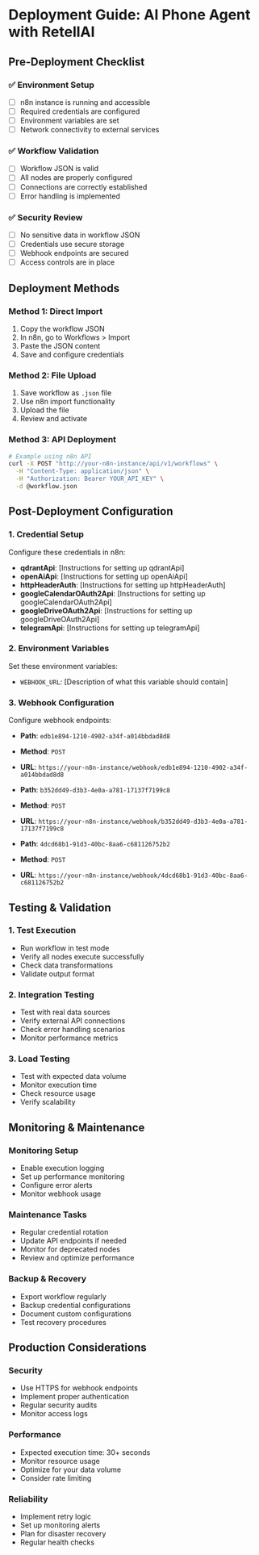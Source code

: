 # Deployment Guide: AI Phone Agent with RetellAI

## Pre-Deployment Checklist

### ✅ Environment Setup
- [ ] n8n instance is running and accessible
- [ ] Required credentials are configured
- [ ] Environment variables are set
- [ ] Network connectivity to external services

### ✅ Workflow Validation
- [ ] Workflow JSON is valid
- [ ] All nodes are properly configured
- [ ] Connections are correctly established
- [ ] Error handling is implemented

### ✅ Security Review
- [ ] No sensitive data in workflow JSON
- [ ] Credentials use secure storage
- [ ] Webhook endpoints are secured
- [ ] Access controls are in place

## Deployment Methods

### Method 1: Direct Import
1. Copy the workflow JSON
2. In n8n, go to Workflows > Import
3. Paste the JSON content
4. Save and configure credentials

### Method 2: File Upload
1. Save workflow as `.json` file
2. Use n8n import functionality
3. Upload the file
4. Review and activate

### Method 3: API Deployment
```bash
# Example using n8n API
curl -X POST "http://your-n8n-instance/api/v1/workflows" \
  -H "Content-Type: application/json" \
  -H "Authorization: Bearer YOUR_API_KEY" \
  -d @workflow.json
```

## Post-Deployment Configuration

### 1. Credential Setup
Configure these credentials in n8n:
- **qdrantApi**: [Instructions for setting up qdrantApi]
- **openAiApi**: [Instructions for setting up openAiApi]
- **httpHeaderAuth**: [Instructions for setting up httpHeaderAuth]
- **googleCalendarOAuth2Api**: [Instructions for setting up googleCalendarOAuth2Api]
- **googleDriveOAuth2Api**: [Instructions for setting up googleDriveOAuth2Api]
- **telegramApi**: [Instructions for setting up telegramApi]

### 2. Environment Variables
Set these environment variables:
- `WEBHOOK_URL`: [Description of what this variable should contain]

### 3. Webhook Configuration
Configure webhook endpoints:
- **Path**: `edb1e894-1210-4902-a34f-a014bbdad8d8`
- **Method**: `POST`
- **URL**: `https://your-n8n-instance/webhook/edb1e894-1210-4902-a34f-a014bbdad8d8`

- **Path**: `b352dd49-d3b3-4e0a-a781-17137f7199c8`
- **Method**: `POST`
- **URL**: `https://your-n8n-instance/webhook/b352dd49-d3b3-4e0a-a781-17137f7199c8`

- **Path**: `4dcd68b1-91d3-40bc-8aa6-c681126752b2`
- **Method**: `POST`
- **URL**: `https://your-n8n-instance/webhook/4dcd68b1-91d3-40bc-8aa6-c681126752b2`


## Testing & Validation

### 1. Test Execution
- Run workflow in test mode
- Verify all nodes execute successfully
- Check data transformations
- Validate output format

### 2. Integration Testing
- Test with real data sources
- Verify external API connections
- Check error handling scenarios
- Monitor performance metrics

### 3. Load Testing
- Test with expected data volume
- Monitor execution time
- Check resource usage
- Verify scalability

## Monitoring & Maintenance

### Monitoring Setup
- Enable execution logging
- Set up performance monitoring
- Configure error alerts
- Monitor webhook usage

### Maintenance Tasks
- Regular credential rotation
- Update API endpoints if needed
- Monitor for deprecated nodes
- Review and optimize performance

### Backup & Recovery
- Export workflow regularly
- Backup credential configurations
- Document custom configurations
- Test recovery procedures

## Production Considerations

### Security
- Use HTTPS for webhook endpoints
- Implement proper authentication
- Regular security audits
- Monitor access logs

### Performance
- Expected execution time: 30+ seconds
- Monitor resource usage
- Optimize for your data volume
- Consider rate limiting

### Reliability
- Implement retry logic
- Set up monitoring alerts
- Plan for disaster recovery
- Regular health checks
